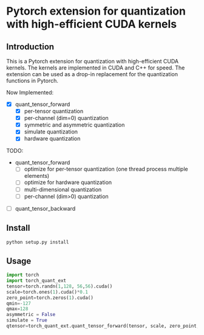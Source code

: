 # Pytorch extension for quantization with high-efficient CUDA kernels

## Introduction
This is a Pytorch extension for quantization with high-efficient CUDA kernels. The kernels are implemented in CUDA and C++ for speed. The extension can be used as a drop-in replacement for the quantization functions in Pytorch.

Now Implemented:
- [x] quant_tensor_forward
    - [x] per-tensor quantization
    - [x] per-channel (dim=0) quantization
    - [x] symmetric and asymmetric quantization
    - [x] simulate quantization
    - [x] hardware quantization

TODO:
- quant_tensor_forward
    - [ ] optimize for per-tensor quantization (one thread process multiple elements)
    - [ ] optimize for hardware quantization
    - [ ] multi-dimensional quantization
    - [ ] per-channel (dim>0) quantization
- [ ] quant_tensor_backward

## Install
```bash
python setup.py install
```

## Usage
```python
import torch
import torch_quant_ext
tensor=torch.randn(1,128, 56,56).cuda()
scale=torch.ones(1).cuda()*0.1
zero_point=torch.zeros(1).cuda()
qmin=-127
qmax=128
asymmetric = False
simulate = True
qtensor=torch_quant_ext.quant_tensor_forward(tensor, scale, zero_point, qmin, qmax, asymmetric, simulate)
```
